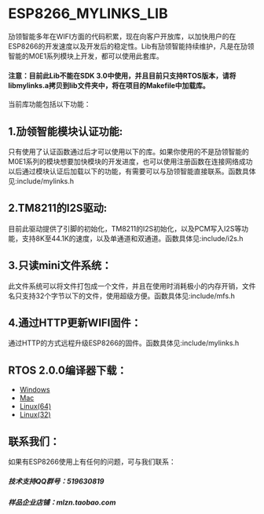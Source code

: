 # ESP8266_MYLINKS_LIB

劢领智能多年在WIFI方面的代码积累，现在向客户开放库，以加快用户的在ESP8266的开发速度以及开发后的稳定性。Lib有劢领智能持续维护，凡是在劢领智能的M0E1系列模块上开发，都可以使用此套库。

#### 注意：目前此Lib不能在SDK 3.0中使用，并且目前只支持RTOS版本，请将libmylinks.a拷贝到lib文件夹中，将在项目的Makefile中加载库。

当前库功能包括以下功能：

## 1.劢领智能模块认证功能:

只有使用了认证函数通过后才可以使用以下的库。如果你使用的不是劢领智能的M0E1系列的模块想要加快模块的开发进度，也可以使用注册函数在连接网络成功以后通过模块认证后加载以下的功能，有需要可以与劢领智能直接联系。函数具体见:include/mylinks.h

## 2.TM8211的I2S驱动:

目前此驱动提供了引脚的初始化，TM8211的I2S初始化，以及PCM写入I2S等功能，支持8K至44.1K的速度，以及单通道和双通道。函数具体见:include/i2s.h

## 3.只读mini文件系统：

此文件系统可以将文件打包成一个文件，并且在使用时消耗极小的内存开销，文件名只支持32个字节以下的文件，使用超级方便。函数具体见:include/mfs.h

## 4.通过HTTP更新WIFI固件：

通过HTTP的方式远程升级ESP8266的固件。函数具体见:include/mylinks.h



## RTOS 2.0.0编译器下载：

* [Windows](https://dl.espressif.com/dl/xtensa-lx106-elf-win32-1.22.0-88-gde0bdc1-4.8.5.tar.gz)
* [Mac](https://dl.espressif.com/dl/xtensa-lx106-elf-osx-1.22.0-88-gde0bdc1-4.8.5.tar.gz)
* [Linux(64)](https://dl.espressif.com/dl/xtensa-lx106-elf-linux64-1.22.0-88-gde0bdc1-4.8.5.tar.gz)
* [Linux(32)](https://dl.espressif.com/dl/xtensa-lx106-elf-linux32-1.22.0-88-gde0bdc1-4.8.5.tar.gz)



## 联系我们：

如果有ESP8266使用上有任何的问题，可与我们联系：

##### 技术支持QQ群号：519630819

##### 样品企业店铺：mlzn.taobao.com
